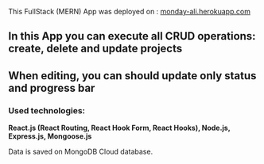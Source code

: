 This FullStack (MERN) App was deployed on : [monday-ali.herokuapp.com](https://monday-ali.herokuapp.com)
## In this App you can execute all CRUD operations: create, delete and update projects
## When editing, you can should update only status and progress bar
### Used technologies:
**React.js (React Routing, React Hook Form, React Hooks), Node.js, Express.js, Mongoose.js**

Data is saved on MongoDB Cloud database.
